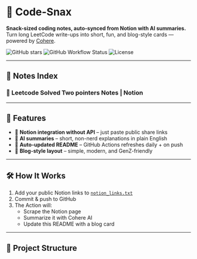 # 🍿 Code-Snax

**Snack-sized coding notes, auto-synced from Notion with AI summaries.**  
Turn long LeetCode write-ups into short, fun, and blog-style cards — powered by [Cohere](https://cohere.com).  

![GitHub stars](https://img.shields.io/github/stars/mangopep/leetcode-unlocked-?style=flat&color=yellow)
![GitHub Workflow Status](https://img.shields.io/github/actions/workflow/status/mangopep/leetcode-unlocked-/update-readme.yml?label=CI&logo=github)
![License](https://img.shields.io/badge/license-MIT-blue)

---

## 📖 Notes Index

<!-- SNAX-START -->
### 🔗 Leetcode Solved Two pointers Notes | Notion

<!-- SNAX-END -->

---

## 🚀 Features
- 🔗 **Notion integration without API** – just paste public share links  
- 🤖 **AI summaries** – short, non-nerd explanations in plain English  
- 📝 **Auto-updated README** – GitHub Actions refreshes daily + on push  
- 🎨 **Blog-style layout** – simple, modern, and GenZ-friendly  

---

## 🛠 How It Works
1. Add your public Notion links to [`notion_links.txt`](./notion_links.txt)  
2. Commit & push to GitHub  
3. The Action will:  
   - Scrape the Notion page  
   - Summarize it with Cohere AI  
   - Update this README with a blog card  

---

## 📂 Project Structure
